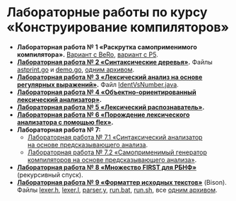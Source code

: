 # Лабораторные работы по курсу «Конструирование компиляторов»

* **Лабораторная работа № 1 «Раскрутка самоприменимого компилятора».**
  [Вариант с BeRo](1/lab1-BeRo.pdf), [вариант с P5](1/lab1-P5.pdf).
* **[Лабораторная работа № 2 «Синтаксические деревья»](2/lab2.pdf).**
  Файлы [astprint.go](2/astprint.go) и [demo.go](2/demo.go),
  [одним архивом](2/lab2-examples.zip).
* **[Лабораторная работа № 3 «Лексический анализ на основе регулярных выражений»](3/lab3.pdf).**
  Файл [IdentVsNumber.java](3/IdentVsNumber.java).
* **[Лабораторная работа № 4 «Объектно-ориентированный лексический анализатор»](4/lab4.pdf).**
* **[Лабораторная работа № 5 «Лексический распознаватель»](5/lab5.pdf).**
* **[Лабораторная работа № 6 «Порождение лексического анализатора с помощью flex»](6/lab6.pdf).**
* **Лабораторная работа № 7:**
  * [Лабораторная работа № 7.1 «Синтаксический анализатор на основе предсказывающего анализа](7/lab71.pdf).
  * [Лабораторная работа № 7.2 «Самоприменимый генератор компиляторов на основе предсказывающего анализа»](7/lab72.pdf).
* **[Лабораторная работа № 8 «Множество FIRST для РБНФ»](8/lab8.pdf)** (рекурсивный спуск).
* **[Лабораторная работа № 9 «Форматтер исходных текстов»](9/lab9.pdf)** (Bison).
  Файлы [lexer.h](9/parser_bison/lexer.h), [lexer.l](9/parser_bison/lexer.l),
  [parser.y](9/parser_bison/parser.y), [run.bat](9/parser_bison/run.bat),
  [run.sh](9/parser_bison/run.sh), все [одним архивом](9/lab7-parser_bison.zip).